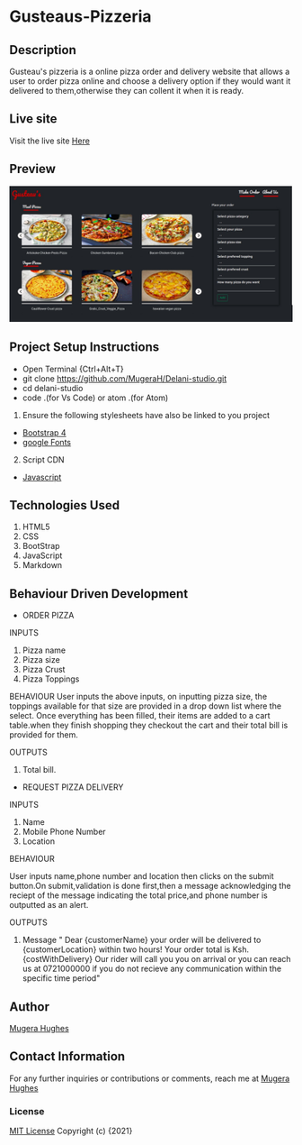# Gusteaus-Pizzeria

## Description

Gusteau's pizzeria is a online pizza order and delivery website that allows a user to order pizza online and choose a delivery option if they would want it delivered to them,otherwise they can collent it when it is ready.

## Live site

Visit the live site [Here](https://mugerah.github.io/Gusteaus-Pizzeria/.)

## Preview

![image](images/screenshot.jpg)

## Project Setup Instructions

- Open Terminal {Ctrl+Alt+T}
- git clone https://github.com/MugeraH/Delani-studio.git
- cd delani-studio
- code .(for Vs Code) or atom .(for Atom)

1. Ensure the following stylesheets have also be linked to you project

- [Bootstrap 4](https://maxcdn.bootstrapcdn.com/bootstrap/4.0.0/css/bootstrap.min.css)
- [google Fonts](https://use.fontawesome.com/releases/v5.5.0/css/all.css)

2. Script CDN

- [Javascript](https://ajax.googleapis.com/ajax/libs/jquery/3.5.1/jquery.min.js)

## Technologies Used

1. HTML5
2. CSS
3. BootStrap
4. JavaScript
5. Markdown



## Behaviour Driven Development
* ORDER PIZZA

INPUTS
1. Pizza name
2. Pizza size
3. Pizza Crust
4. Pizza Toppings

BEHAVIOUR
User inputs the above inputs, on inputting pizza size, the toppings available for that size are provided in a drop down list where the select. Once everything has been filled, their items are added to a cart table.when they finish shopping they checkout the cart and their total bill is provided for them.

OUTPUTS
1. Total bill.


* REQUEST PIZZA DELIVERY

INPUTS
1. Name
2. Mobile Phone Number
3. Location

BEHAVIOUR

User inputs name,phone number and location then clicks on the submit button.On submit,validation is done first,then a message acknowledging the reciept of the message indicating the total price,and phone number is outputted as an alert.


OUTPUTS
1. Message
"
Dear {customerName} your order will be delivered to {customerLocation} within
  two hours! Your order total is Ksh.{costWithDelivery} Our rider will call
  you you on arrival or you can reach us at 0721000000 if you do not recieve any communication within the specific time period"
  
## Author

[Mugera Hughes](https://github.com/MugeraH)

## Contact Information

For any further inquiries or contributions or comments, reach me at [Mugera Hughes](https://github.com/MugeraH)

### License

[MIT License](https://github.com/MugeraH/Gusteaus-Pizzeria/blob/main/license) Copyright (c) {2021}